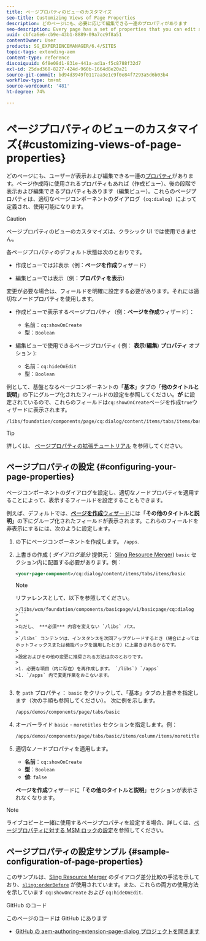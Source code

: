 ```yaml
---
title: ページプロパティのビューのカスタマイズ
seo-title: Customizing Views of Page Properties
description: どのページにも、必要に応じて編集できる一連のプロパティがあります
seo-description: Every page has a set of properties that you can edit as required
uuid: cbfca6e6-cb9e-43b1-8889-09a7cc9f8a51
contentOwner: User
products: SG_EXPERIENCEMANAGER/6.4/SITES
topic-tags: extending-aem
content-type: reference
discoiquuid: 6f8e08d1-831e-441a-ad1a-f5c8788f32d7
exl-id: 25dad368-8227-424d-960b-1664d8e20a21
source-git-commit: bd94d3949f0117aa3e1c9f0e84f7293a5d6b03b4
workflow-type: tm+mt
source-wordcount: '481'
ht-degree: 74%

---
```


# ページプロパティのビューのカスタマイズ{#customizing-views-of-page-properties}

どのページにも、ユーザーが表示および編集できる一連の[プロパティ](/help/sites-authoring/editing-page-properties.md)があります。ページ作成時に使用されるプロパティもあれば（作成ビュー）、後の段階で表示および編集できるプロパティもあります（編集ビュー）。これらのページプロパティは、適切なページコンポーネントのダイアログ（`cq:dialog`）によって定義され、使用可能になります。

>[!CAUTION]
>
>ページプロパティのビューのカスタマイズは、クラシック UI では使用できません。

各ページプロパティのデフォルト状態は次のとおりです。

* 作成ビューでは非表示（例：**ページを作成**&#x200B;ウィザード）

* 編集ビューでは表示（例：**プロパティを表示**）

変更が必要な場合は、フィールドを明確に設定する必要があります。それには適切なノードプロパティを使用します。

* 作成ビューで表示するページプロパティ（例：**ページを作成**&#x200B;ウィザード）：

   * 名前：`cq:showOnCreate`
   * 型：`Boolean`

* 編集ビューで使用できるページプロパティ ( 例： **表示**/**編集**) **プロパティ** オプション ):

   * 名前：`cq:hideOnEdit`
   * 型：`Boolean`

例として、基盤となるページコンポーネントの「**基本**」タブの「**他のタイトルと説明**」の下にグループ化されたフィールドの設定を参照してください。**が** に設定されているので、これらのフィールドは`cq:showOnCreate`ページを作成`true`ウィザードに表示されます。

```xml
/libs/foundation/components/page/cq:dialog/content/items/tabs/items/basic/items/column/items/moretitles
```

>[!TIP]
>
>詳しくは、 [ページプロパティの拡張チュートリアル](https://docs.adobe.com/content/help/en/experience-manager-learn/sites/developing/page-properties-technical-video-develop.html) を参照してください。

## ページプロパティの設定 {#configuring-your-page-properties}

ページコンポーネントのダイアログを設定し、適切なノードプロパティを適用することによって、表示するフィールドを設定することもできます。

例えば、デフォルトでは、[**ページを作成**&#x200B;ウィザード](/help/sites-authoring/managing-pages.md#creating-a-new-page)には「**その他のタイトルと説明**」の下にグループ化されたフィールドが表示されます。これらのフィールドを非表示にするには、次のように設定します。

1. の下にページコンポーネントを作成します。 `/apps`.
1. 上書きの作成 ( *ダイアログ差分* 提供元： [Sling Resource Merger](/help/sites-developing/sling-resource-merger.md)) `basic` セクション内に配置する必要があります。例：

   ```xml
   <your-page-component>/cq:dialog/content/items/tabs/items/basic
   ```

   >[!NOTE]
   >
   >リファレンスとして、以下を参照してください。
   >
   >
   ```
   >/libs/wcm/foundation/components/basicpage/v1/basicpage/cq:dialog
   >```
   >
   >ただし、 ***必須*** 内容を変えない `/libs` パス。
   >
   >`/libs` コンテンツは、インスタンスを次回アップグレードするとき（場合によってはホットフィックスまたは機能パックを適用したとき）に上書きされるからです。
   >
   >設定およびその他の変更に推奨される方法は次のとおりです。
   >
   >1. 必要な項目（内に存在）を再作成します。 `/libs`) `/apps`
   >1. `/apps` 内で変更作業をおこないます。


1. を `path` プロパティ： `basic` をクリックして、「基本」タブの上書きを指定します（次の手順も参照してください）。 次に例を示します。

   ```xml
   /apps/demos/components/page/tabs/basic
   ```

1. オーバーライド `basic` - `moretitles` セクションを指定します。例：

   ```xml
   /apps/demos/components/page/tabs/basic/items/column/items/moretitles
   ```

1. 適切なノードプロパティを適用します。

   * **名前**：`cq:showOnCreate`
   * **型**：`Boolean`
   * **値**: `false`

   **ページを作成**&#x200B;ウィザードに「**その他のタイトルと説明**」セクションが表示されなくなります。

>[!NOTE]
>
>ライブコピーと一緒に使用するページプロパティを設定する場合、詳しくは、[ページプロパティに対する MSM ロックの設定](/help/sites-developing/extending-msm.md#configuring-msm-locks-on-page-properties-touch-enabled-ui)を参照してください。

## ページプロパティの設定サンプル {#sample-configuration-of-page-properties}

このサンプルは、[Sling Resource Merger](/help/sites-developing/sling-resource-merger.md) のダイアログ差分比較の手法を示しており、[`sling:orderBefore`](/help/sites-developing/sling-resource-merger.md#properties) が使用されています。また、これらの両方の使用方法を示しています `cq:showOnCreate` および `cq:hideOnEdit`.

GitHub のコード

このページのコードは GitHub にあります

* [GitHub の aem-authoring-extension-page-dialog プロジェクトを開きます](https://github.com/Adobe-Marketing-Cloud/aem-authoring-extension-page-dialog)
